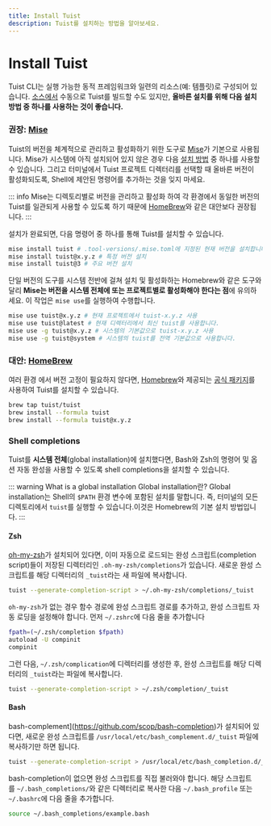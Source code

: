 ```yaml
---
title: Install Tuist
description: Tuist를 설치하는 방법을 알아보세요.
---
```


# Install Tuist

Tuist CLI는 실행 가능한 동적 프레임워크와 일련의 리소스(예: 템플릿)로 구성되어 있습니다. [소스에서](“https://github.com/tuist/tuist”) 수동으로 Tuist를 빌드할 수도 있지만, **올바른 설치를 위해 다음 설치 방법 중 하나를 사용하는 것이 좋습니다.**

### 권장: [Mise](https://github.com/jdx/mise)

Tuist의 버전을 체계적으로 관리하고 활성화하기 위한 도구로 [Mise](https://github.com/jdx/mise)가 기본으로 사용됩니다. Mise가 시스템에 아직 설치되어 있지 않은 경우 다음 [설치 방법](https://mise.jdx.dev/getting-started.html) 중 하나를 사용할 수 있습니다. 그리고 터미널에서 Tuist 프로젝트 디렉터리를 선택할 때 올바른 버전이 활성화되도록, Shell에 제안된 명령어를 추가하는 것을 잊지 마세요.

::: info
Mise는 디렉토리별로 버전을 관리하고 활성화 하여 각 환경에서 동일한 버전의 Tuist를 일관되게 사용할 수 있도록 하기 때문에 [HomeBrew](https://brew.sh)와 같은 대안보다 권장됩니다.
:::

설치가 완료되면, 다음 명령어 중 하나를 통해 Tuist를 설치할 수 있습니다.


```bash
mise install tuist # .tool-versions/.mise.toml에 지정된 현재 버전을 설치합니다.
mise install tuist@x.y.z # 특정 버전 설치
mise install tuist@3 # 주요 버전 설치
```

단일 버전의 도구를 시스템 전반에 걸쳐 설치 및 활성화하는 Homebrew와 같은 도구와 달리 **Mise는 버전을 시스템 전체에 또는 프로젝트별로 활성화해야 한다는 점**에 유의하세요. 이 작업은 `mise use`를 실행하여 수행합니다.

```bash
mise use tuist@x.y.z # 현재 프로젝트에서 tuist-x.y.z 사용
mise use tuist@latest # 현재 디렉터리에서 최신 tuist를 사용합니다.
mise use -g tuist@x.y.z # 시스템의 기본값으로 tuist-x.y.z 사용
mise use -g tuist@system # 시스템의 tuist를 전역 기본값으로 사용합니다.
```

### 대안: [HomeBrew](https://brew.sh)

여러 환경 에서 버전 고정이 필요하지 않다면, [Homebrew](https://brew.sh)와 제공되는 [공식 패키지](https://github.com/tuist/homebrew-tuist)를 사용하여 Tuist를 설치할 수 있습니다.

```bash
brew tap tuist/tuist
brew install --formula tuist
brew install --formula tuist@x.y.z
```

### Shell completions

Tuist를 **시스템 전체**(global installation)에 설치했다면, Bash와 Zsh의 명령어 및 옵션 자동 완성을 사용할 수 있도록 shell completions을 설치할 수 있습니다.

::: warning What is a global installation
Global installation란?
Global installation는 Shell의 `$PATH` 환경 변수에 포함된 설치를 말합니다. 즉, 터미널의 모든 디렉토리에서 `tuist`를 실행할 수 있습니다.이것은 Homebrew의 기본 설치 방법입니다.
:::

#### Zsh

[oh-my-zsh](https://ohmyz.sh)가 설치되어 있다면, 이미 자동으로 로드되는 완성 스크립트(completion script)들이 저장된 디렉터리인 `.oh-my-zsh/completions`가 있습니다. 새로운 완성 스크립트를 해당 디렉터리의 `_tuist`라는 새 파일에 복사합니다.

```bash
tuist --generate-completion-script > ~/.oh-my-zsh/completions/_tuist
```

`oh-my-zsh`가 없는 경우 함수 경로에 완성 스크립트 경로를 추가하고, 완성 스크립트 자동 로딩을 설정해야 합니다. 먼저 `~/.zshrc`에 다음 줄을 추가합니다

```bash
fpath=(~/.zsh/completion $fpath)
autoload -U compinit
compinit
```

그런 다음, `~/.zsh/complication`에 디렉터리를 생성한 후, 완성 스크립트를 해당 디렉터리의 `_tuist`라는 파일에 복사합니다.

```bash
tuist --generate-completion-script > ~/.zsh/completion/_tuist
```

#### Bash

bash-complement](https://github.com/scop/bash-completion)가 설치되어 있다면, 새로운 완성 스크립트를 `/usr/local/etc/bash_complement.d/_tuist` 파일에 복사하기만 하면 됩니다.

```bash
tuist --generate-completion-script > /usr/local/etc/bash_completion.d/_tuist
```

bash-completion이 없으면 완성 스크립트를 직접 불러와야 합니다. 해당 스크립트를 `~/.bash_completions/`와 같은 디렉터리로 복사한 다음 `~/.bash_profile` 또는 `~/.bashrc`에 다음 줄을 추가합니다.

```bash
source ~/.bash_completions/example.bash
```
